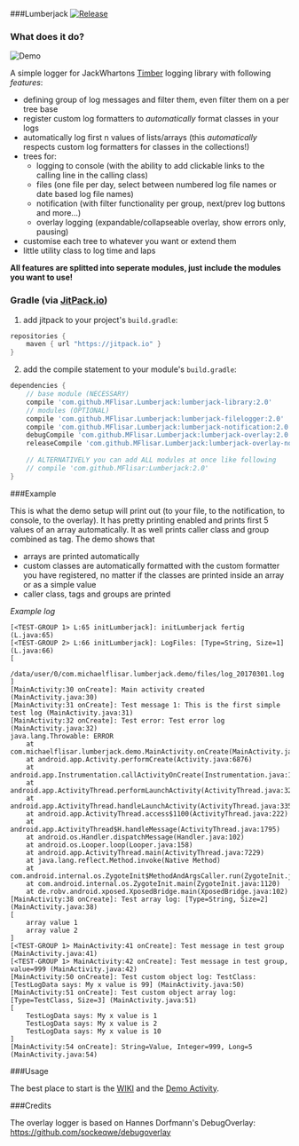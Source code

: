 ###Lumberjack [![Release](https://jitpack.io/v/MFlisar/Lumberjack.svg)](https://jitpack.io/#MFlisar/Lumberjack)

### What does it do?

![Demo](https://github.com/MFlisar/Lumberjack/blob/master/files/demo.gif?raw=true)

A simple logger for JackWhartons [Timber](https://github.com/JakeWharton/timber) logging library with following *features*:

* defining group of log messages and filter them, even filter them on a per tree base
* register custom log formatters to *automatically* format classes in your logs
* automatically log first n values of lists/arrays (this *automatically* respects custom log formatters for classes in the collections!)
* trees for:
  * logging to console (with the ability to add clickable links to the calling line in the calling class)
  * files (one file per day, select between numbered log file names or date based log file names)
  * notification (with filter functionality per group, next/prev log buttons and more...)
  * overlay logging (expandable/collapseable overlay, show errors only, pausing)
* customise each tree to whatever you want or extend them
* little utility class to log time and laps

**All features are splitted into seperate modules, just include the modules you want to use!**

### Gradle (via [JitPack.io](https://jitpack.io/))

1) add jitpack to your project's `build.gradle`:

```groovy
repositories {
    maven { url "https://jitpack.io" }
}
```

2) add the compile statement to your module's `build.gradle`:

```groovy
dependencies {
    // base module (NECESSARY)
	compile 'com.github.MFlisar.Lumberjack:lumberjack-library:2.0'
    // modules (OPTIONAL)
    compile 'com.github.MFlisar.Lumberjack:lumberjack-filelogger:2.0'
    compile 'com.github.MFlisar.Lumberjack:lumberjack-notification:2.0'
	debugCompile 'com.github.MFlisar.Lumberjack:lumberjack-overlay:2.0'
	releaseCompile 'com.github.MFlisar.Lumberjack:lumberjack-overlay-noop:2.0'
    
    // ALTERNATIVELY you can add ALL modules at once like following
    // compile 'com.github.MFlisar:Lumberjack:2.0'
}
```

###Example

This is what the demo setup will print out (to your file, to the notification, to console, to the overlay). It has pretty printing enabled and prints first 5 values of an array automatically. It as well prints caller class and group combined as tag. The demo shows that

* arrays are printed automatically
* custom classes are automatically formatted with the custom formatter you have registered, no matter if the classes are printed inside an array or as a simple value
* caller class, tags and groups are printed

*Example log*

```
[<TEST-GROUP 1> L:65 initLumberjack]: initLumberjack fertig (L.java:65)
[<TEST-GROUP 2> L:66 initLumberjack]: LogFiles: [Type=String, Size=1] (L.java:66)
[
	/data/user/0/com.michaelflisar.lumberjack.demo/files/log_20170301.log
]
[MainActivity:30 onCreate]: Main activity created (MainActivity.java:30)
[MainActivity:31 onCreate]: Test message 1: This is the first simple test log (MainActivity.java:31)
[MainActivity:32 onCreate]: Test error: Test error log (MainActivity.java:32)
java.lang.Throwable: ERROR
    at com.michaelflisar.lumberjack.demo.MainActivity.onCreate(MainActivity.java:32)
    at android.app.Activity.performCreate(Activity.java:6876)
    at android.app.Instrumentation.callActivityOnCreate(Instrumentation.java:1135)
    at android.app.ActivityThread.performLaunchActivity(ActivityThread.java:3207)
    at android.app.ActivityThread.handleLaunchActivity(ActivityThread.java:3350)
    at android.app.ActivityThread.access$1100(ActivityThread.java:222)
    at android.app.ActivityThread$H.handleMessage(ActivityThread.java:1795)
    at android.os.Handler.dispatchMessage(Handler.java:102)
    at android.os.Looper.loop(Looper.java:158)
    at android.app.ActivityThread.main(ActivityThread.java:7229)
    at java.lang.reflect.Method.invoke(Native Method)
    at com.android.internal.os.ZygoteInit$MethodAndArgsCaller.run(ZygoteInit.java:1230)
    at com.android.internal.os.ZygoteInit.main(ZygoteInit.java:1120)
    at de.robv.android.xposed.XposedBridge.main(XposedBridge.java:102)
[MainActivity:38 onCreate]: Test array log: [Type=String, Size=2] (MainActivity.java:38)
[
	array value 1
	array value 2
]
[<TEST-GROUP 1> MainActivity:41 onCreate]: Test message in test group (MainActivity.java:41)
[<TEST-GROUP 1> MainActivity:42 onCreate]: Test message in test group, value=999 (MainActivity.java:42)
[MainActivity:50 onCreate]: Test custom object log: TestClass: [TestLogData says: My x value is 99] (MainActivity.java:50)
[MainActivity:51 onCreate]: Test custom object array log: [Type=TestClass, Size=3] (MainActivity.java:51)
[
	TestLogData says: My x value is 1
	TestLogData says: My x value is 2
	TestLogData says: My x value is 10
]
[MainActivity:54 onCreate]: String=Value, Integer=999, Long=5 (MainActivity.java:54)
```

###Usage

The best place to start is the [WIKI](https://github.com/MFlisar/Lumberjack/wiki) and the [Demo Activity](https://github.com/MFlisar/Lumberjack/blob/master/demo/app/src/main/java/com/michaelflisar/lumberjack/demo/MainActivity.java).

###Credits

The overlay logger is based on Hannes Dorfmann's DebugOverlay: https://github.com/sockeqwe/debugoverlay
